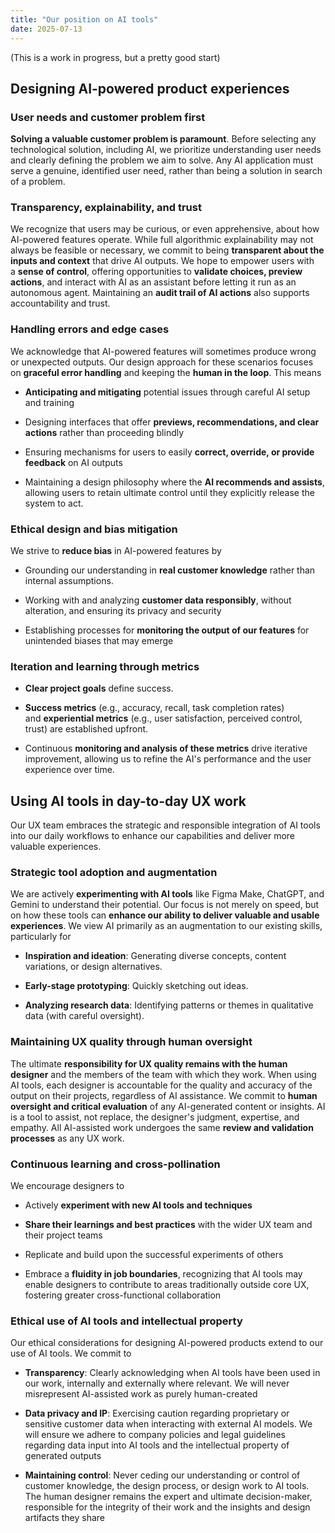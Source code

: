 ```yaml
---
title: "Our position on AI tools"
date: 2025-07-13
---
```


(This is a work in progress, but a pretty good start)

## Designing AI-powered product experiences

### User needs and customer problem first

**Solving a valuable customer problem is paramount**. Before selecting any technological solution, including AI, we prioritize understanding user needs and clearly defining the problem we aim to solve. Any AI application must serve a genuine, identified user need, rather than being a solution in search of a problem.

### Transparency, explainability, and trust

We recognize that users may be curious, or even apprehensive, about how AI-powered features operate. While full algorithmic explainability may not always be feasible or necessary, we commit to being **transparent about the inputs and context** that drive AI outputs. We hope to empower users with a **sense of control**, offering opportunities to **validate choices, preview actions**, and interact with AI as an assistant before letting it run as an autonomous agent. Maintaining an **audit trail of AI actions** also supports accountability and trust.

### Handling errors and edge cases

We acknowledge that AI-powered features will sometimes produce wrong or unexpected outputs. Our design approach for these scenarios focuses on **graceful error handling** and keeping the **human in the loop**. This means

- **Anticipating and mitigating** potential issues through careful AI setup and training

- Designing interfaces that offer **previews, recommendations, and clear actions** rather than proceeding blindly

- Ensuring mechanisms for users to easily **correct, override, or provide feedback** on AI outputs

- Maintaining a design philosophy where the **AI recommends and assists**, allowing users to retain ultimate control until they explicitly release the system to act.

### Ethical design and bias mitigation

We strive to **reduce bias** in AI-powered features by

- Grounding our understanding in **real customer knowledge** rather than internal assumptions.

- Working with and analyzing **customer data responsibly**, without alteration, and ensuring its privacy and security

- Establishing processes for **monitoring the output of our features** for unintended biases that may emerge

### Iteration and learning through metrics

- **Clear project goals** define success.

- **Success metrics** (e.g., accuracy, recall, task completion rates) and **experiential metrics** (e.g., user satisfaction, perceived control, trust) are established upfront.

- Continuous **monitoring and analysis of these metrics** drive iterative improvement, allowing us to refine the AI's performance and the user experience over time.

## Using AI tools in day-to-day UX work

Our UX team embraces the strategic and responsible integration of AI tools into our daily workflows to enhance our capabilities and deliver more valuable experiences.

### Strategic tool adoption and augmentation

We are actively **experimenting with AI tools** like Figma Make, ChatGPT, and Gemini to understand their potential. Our focus is not merely on speed, but on how these tools can **enhance our ability to deliver valuable and usable experiences**. We view AI primarily as an augmentation to our existing skills, particularly for

- **Inspiration and ideation**: Generating diverse concepts, content variations, or design alternatives.

- **Early-stage prototyping**: Quickly sketching out ideas.

- **Analyzing research data**: Identifying patterns or themes in qualitative data (with careful oversight).

### Maintaining UX quality through human oversight

The ultimate **responsibility for UX quality remains with the human designer** and the members of the team with which they work. When using AI tools, each designer is accountable for the quality and accuracy of the output on their projects, regardless of AI assistance. We commit to **human oversight and critical evaluation** of any AI-generated content or insights. AI is a tool to assist, not replace, the designer's judgment, expertise, and empathy. All AI-assisted work undergoes the same **review and validation processes** as any UX work.

### Continuous learning and cross-pollination

We encourage designers to

- Actively **experiment with new AI tools and techniques**

- **Share their learnings and best practices** with the wider UX team and their project teams

- Replicate and build upon the successful experiments of others

- Embrace a **fluidity in job boundaries**, recognizing that AI tools may enable designers to contribute to areas traditionally outside core UX, fostering greater cross-functional collaboration

### Ethical use of AI tools and intellectual property

Our ethical considerations for designing AI-powered products extend to our use of AI tools. We commit to

- **Transparency**: Clearly acknowledging when AI tools have been used in our work, internally and externally where relevant. We will never misrepresent AI-assisted work as purely human-created

- **Data privacy and IP**: Exercising caution regarding proprietary or sensitive customer data when interacting with external AI models. We will ensure we adhere to company policies and legal guidelines regarding data input into AI tools and the intellectual property of generated outputs

- **Maintaining control**: Never ceding our understanding or control of customer knowledge, the design process, or design work to AI tools. The human designer remains the expert and ultimate decision-maker, responsible for the integrity of their work and the insights and design artifacts they share
